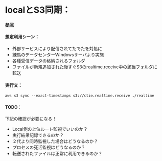 # localとS3同期：
#### [参照](https://docs.aws.amazon.com/cli/latest/reference/s3/sync.html)

#### 想定利用シーン：
* 外部サービスにより配信されてたでたを対処に
* 練馬のデータセンターWindowsサーバより実施
* 各種受信データの格納されるフォルダ
* ファイルが新規追加された後すぐS3のrealtime.receive中の該当フォルダに転送

#### 実行文：
```
aws s3 sync --exact-timestamps s3://ctie.realtime.receive ./realtime
```

#### TODO：
下記の確認が必要になる！
* Local側の上位ルート監視でいいのか？
* 実行結果記録できるのか？
* ２代より同時監視した場合はどうなるのか？
* プロセスの死活監視はどうなるのか？
* 転送されたファイルは正常に利用できるのか？


